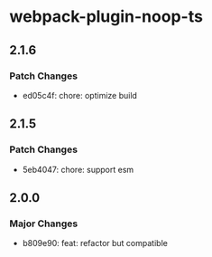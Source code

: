 # webpack-plugin-noop-ts

## 2.1.6

### Patch Changes

- ed05c4f: chore: optimize build

## 2.1.5

### Patch Changes

- 5eb4047: chore: support esm

## 2.0.0

### Major Changes

- b809e90: feat: refactor but compatible
